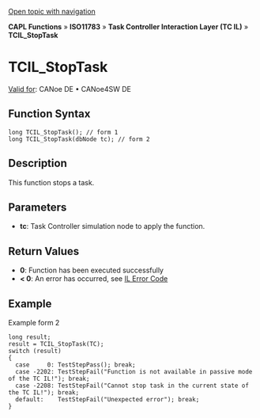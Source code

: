 [Open topic with navigation](../../../../../../CANoeDEFamily.htm#Topics/CAPLFunctions/ISO11783/ISOInteractionLayerTC/Functions/CAPLfunctionIso11783TCILStopTask.md)

**CAPL Functions** » **ISO11783** » **Task Controller Interaction Layer (TC IL)** » **TCIL_StopTask**

# TCIL_StopTask

[Valid for](../../../../Shared/FeatureAvailability.md): CANoe DE • CANoe4SW DE

## Function Syntax

```plaintext
long TCIL_StopTask(); // form 1
long TCIL_StopTask(dbNode tc); // form 2
```

## Description

This function stops a task.

## Parameters

- **tc**: Task Controller simulation node to apply the function.

## Return Values

- **0**: Function has been executed successfully
- **< 0**: An error has occurred, see [IL Error Code](../../../CAPLfunctionsISOj1939ErrorCodes.md)

## Example

Example form 2

```plaintext
long result;
result = TCIL_StopTask(TC);
switch (result)
{
  case     0: TestStepPass(); break;
  case -2202: TestStepFail("Function is not available in passive mode of the TC IL!"); break;
  case -2208: TestStepFail("Cannot stop task in the current state of the TC IL!"); break;
  default:    TestStepFail("Unexpected error"); break;
}
```
